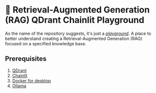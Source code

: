 # 🛝 Retrieval-Augmented Generation (RAG) QDrant Chainlit Playground

As the name of the repository suggests, it's just a [_playground_](https://dictionary.cambridge.org/dictionary/english/playground).
A place to better understand creating a Retrieval-Augmented Generation (RAG) focused on a specified knowledge base.

## Prerequisites

1. [QDrant](https://qdrant.tech/documentation/quickstart/)
2. [Chainlit](https://docs.chainlit.io/get-started/overview)
3. [Docker for desktop](https://docs.docker.com/desktop/)
4. [Ollama](https://ollama.com/download)
